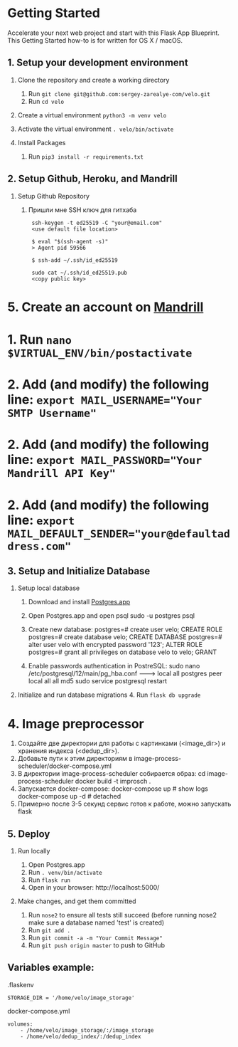 # Getting Started
Accelerate your next web project and start with this Flask App Blueprint. This Getting Started how-to is for written for OS X / macOS.


## 1. Setup your development environment
1. Clone the repository and create a working directory
    1. Run `git clone git@github.com:sergey-zarealye-com/velo.git`
    2. Run `cd velo`

2. Create a virtual environment `python3 -m venv velo`

3. Activate the virtual environment `. velo/bin/activate`

6. Install Packages
    1. Run `pip3 install -r requirements.txt`

## 2. Setup Github, Heroku, and Mandrill
1. Setup Github Repository
    1. Пришли мне SSH ключ для гитхаба
    
            ssh-keygen -t ed25519 -C "your@email.com"
            <use default file location>
            
            $ eval "$(ssh-agent -s)"
            > Agent pid 59566
            
            $ ssh-add ~/.ssh/id_ed25519
            
            sudo cat ~/.ssh/id_ed25519.pub
            <copy public key>

# 5. Create an account on [Mandrill](https://www.mandrill.com/)
#     1. Run `nano $VIRTUAL_ENV/bin/postactivate`
#     2. Add (and modify) the following line: `export MAIL_USERNAME="Your SMTP Username"`
#     2. Add (and modify) the following line: `export MAIL_PASSWORD="Your Mandrill API Key"`
#     2. Add (and modify) the following line: `export MAIL_DEFAULT_SENDER="your@defaultaddress.com"`

## 3. Setup and Initialize Database
1. Setup local database
    1. Download and install [Postgres.app](http://postgresapp.com/)
    2. Open Postgres.app and open psql
            sudo -u postgres psql
    3. Create new database:
            postgres=# create user velo;
            CREATE ROLE
            postgres=# create database velo;
            CREATE DATABASE
            postgres=# alter user velo with encrypted password '123';
            ALTER ROLE
            postgres=# grant all privileges on database velo to velo;
            GRANT
            
    4. Enable passwords authentication in PostreSQL:
            sudo nano /etc/postgresql/12/main/pg_hba.conf 
            --->
                local   all             postgres                                peer
                local   all             all                                     md5
            sudo service postgresql restart


2. Initialize and run database migrations
    4. Run `flask db upgrade`

# 4. Image preprocessor
1. Создайте две директории для работы с картинками (<image_dir>) и хранения индекса (<dedup_dir>).
2. Добавьте пути к этим директориям в image-process-scheduler/docker-compose.yml
3. В директории image-process-scheduler собирается образ:
    cd image-process-scheduler
    docker build -t improsch .
4. Запускается docker-compose:
    docker-compose up # show logs
    docker-compose up -d # detached
5. Примерно после 3-5 секунд сервис готов к работе, можно запускать flask

## 5. Deploy
1. Run locally
    1. Open Postgres.app
    2. Run `. venv/bin/activate`
    3. Run `flask run`
    4. Open in your browser: http://localhost:5000/

2. Make changes, and get them committed
    1. Run `nose2` to ensure all tests still succeed (before running nose2 make sure a database named 'test' is created)
    2. Run `git add .`
    3. Run `git commit -a -m "Your Commit Message"`
    4. Run `git push origin master` to push to GitHub

## Variables example:
.flaskenv
```
STORAGE_DIR = '/home/velo/image_storage'
```
docker-compose.yml
```
volumes:
    - /home/velo/image_storage/:/image_storage
    - /home/velo/dedup_index/:/dedup_index
```